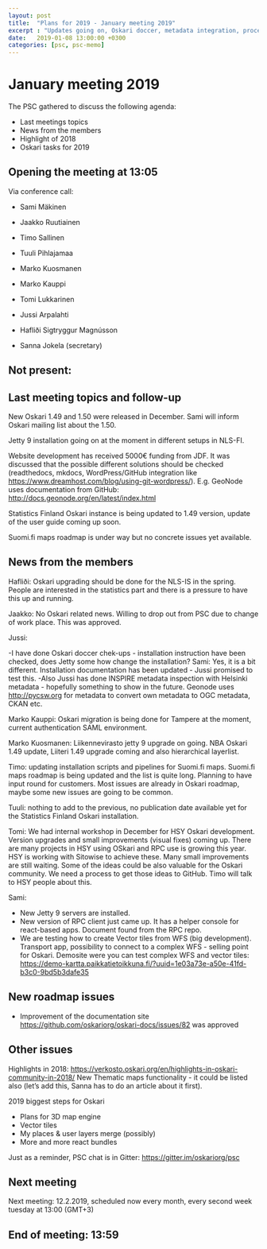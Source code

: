 ```yaml
---
layout: post
title:  "Plans for 2019 - January meeting 2019"
excerpt : "Updates going on, Oskari doccer, metadata integration, process for receiving new issues from GitHub, vector tiles, complex WFS, "
date:   2019-01-08 13:00:00 +0300
categories: [psc, psc-memo]
---
```


# January meeting 2019

The PSC gathered to discuss the following agenda:

- Last meetings topics
- News from the members
- Highlight of 2018
- Oskari tasks for 2019

## Opening the meeting at 13:05

Via conference call:

- Sami Mäkinen
- Jaakko Ruutiainen
- Timo Sallinen
- Tuuli Pihlajamaa
- Marko Kuosmanen
- Marko Kauppi
- Tomi Lukkarinen
- Jussi Arpalahti
- Hafliði Sigtryggur Magnússon

- Sanna Jokela (secretary)

Not present:
- 

## Last meeting topics and follow-up

New Oskari 1.49 and 1.50 were released in December. Sami will inform Oskari mailing list about the 1.50.

Jetty 9 installation going on at the moment in different setups in NLS-FI.

Website development has received 5000€ funding from JDF. It was discussed that the possible different solutions should be checked (readthedocs, mkdocs, WordPress/GitHub integration like https://www.dreamhost.com/blog/using-git-wordpress/). E.g. GeoNode uses documentation from GitHub: http://docs.geonode.org/en/latest/index.html   

Statistics Finland Oskari instance is being updated to 1.49 version, update of the user guide coming up soon.

Suomi.fi maps roadmap is under way but no concrete issues yet available.


## News from the members

Hafliði: Oskari upgrading should be done for the NLS-IS in the spring. People are interested in the statistics part and there is a pressure to have this up and running.

Jaakko: No Oskari related news. Willing to drop out from PSC due to change of work place. This was approved.

Jussi: 

-I have done Oskari doccer chek-ups - installation instruction have been checked, does Jetty some how change the installation? Sami: Yes, it is a bit different. Installation documentation has been updated - Jussi promised to test this. 
-Also Jussi has done INSPIRE metadata inspection with Helsinki metadata - hopefully something to show in the future. Geonode uses http://pycsw.org for metadata to convert own metadata to OGC metadata, CKAN etc.

Marko Kauppi: Oskari migration is being done for Tampere at the moment, current authentication SAML environment.

Marko Kuosmanen: Liikennevirasto jetty 9 upgrade on going. NBA Oskari 1.49 update, Liiteri 1.49 upgrade coming and also hierarchical layerlist.

Timo: updating installation scripts and pipelines for Suomi.fi maps. Suomi.fi maps roadmap is being updated and the list is quite long. Planning to have input round for customers. Most issues are already in Oskari roadmap, maybe some new issues are going to be common. 

Tuuli: nothing to add to the previous, no publication date available yet for the Statistics Finland Oskari installation.

Tomi: We had internal workshop in December for HSY Oskari development. Version upgrades and small improvements (visual fixes) coming up. There are many projects in HSY using OSkari and RPC use is growing this year. HSY is working with Sitowise to achieve these. Many small improvements are still waiting. Some of the ideas could be also valuable for the Oskari community. We need a process to get those ideas to GitHub. Timo will talk to HSY people about this.

Sami: 

- New Jetty 9 servers are installed. 
- New version of RPC client just came up. It has a helper console for react-based apps. Document found from the RPC repo. 
- We are testing how to create Vector tiles from WFS (big development). Transport app, possibility to connect to a complex WFS - selling point for Oskari. Demosite were you can test complex WFS and vector tiles: https://demo-kartta.paikkatietoikkuna.fi/?uuid=1e03a73e-a50e-41fd-b3c0-9bd5b3dafe35 

## New roadmap issues

- Improvement of the documentation site https://github.com/oskariorg/oskari-docs/issues/82 was approved

## Other issues

Highlights in 2018:
https://verkosto.oskari.org/en/highlights-in-oskari-community-in-2018/ 
New Thematic maps functionality - it could be listed also (let’s add this, Sanna has to do an article about it first).

2019 biggest steps for Oskari
- Plans for 3D map engine
- Vector tiles
- My places & user layers merge (possibly)
- More and more react bundles

Just as a reminder, PSC chat is in Gitter: https://gitter.im/oskariorg/psc 

## Next meeting

Next meeting: 12.2.2019, scheduled now every month, every second week tuesday at 13:00 (GMT+3)

## End of meeting: 13:59
